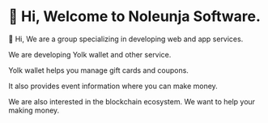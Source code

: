 # 👋 Hi, Welcome to Noleunja Software.

👋 Hi, We are a group specializing in developing web and app services. 

We are developing Yolk wallet and other service.

Yolk wallet helps you manage gift cards and coupons. 

It also provides event information where you can make money.

We are also interested in the blockchain ecosystem. We want to help your making money. 

<!---
noleunja/noleunja is a ✨ special ✨ repository because its `README.md` (this file) appears on your GitHub profile.
You can click the Preview link to take a look at your changes.
--->
